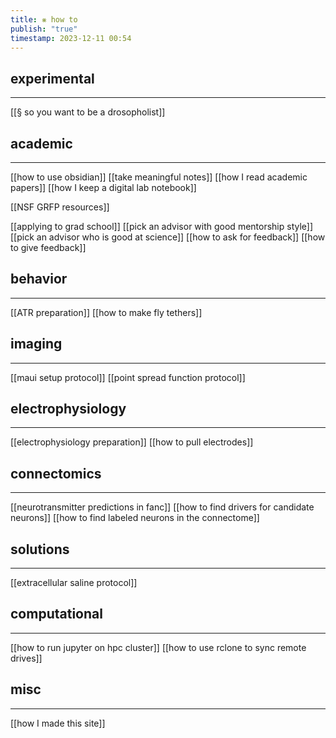 ```yaml
---
title: ⨳ how to
publish: "true"
timestamp: 2023-12-11 00:54
---
```

## experimental
---
[[§ so you want to be a drosopholist]]
## academic
---
[[how to use obsidian]]
[[take meaningful notes]]
[[how I read academic papers]]
[[how I keep a digital lab notebook]]

[[NSF GRFP resources]]

[[applying to grad school]]
[[pick an advisor with good mentorship style]]
[[pick an advisor who is good at science]]
[[how to ask for feedback]]
[[how to give feedback]]
## behavior
---
[[ATR preparation]]
[[how to make fly tethers]]
## imaging
---
[[maui setup protocol]]
[[point spread function protocol]]
## electrophysiology
---
[[electrophysiology preparation]]
[[how to pull electrodes]]
## connectomics
---
[[neurotransmitter predictions in fanc]]
[[how to find drivers for candidate neurons]]
[[how to find labeled neurons in the connectome]]
## solutions
---
[[extracellular saline protocol]]
## computational
---
[[how to run jupyter on hpc cluster]]
[[how to use rclone to sync remote drives]]
## misc
---
[[how I made this site]]